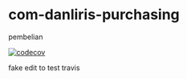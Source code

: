 # com-danliris-purchasing
pembelian

[![codecov](https://codecov.io/gh/danliris/com-danliris-service-purchasing/branch/master/graph/badge.svg)](https://codecov.io/gh/danliris/com-danliris-service-purchasing)

fake edit to test travis
